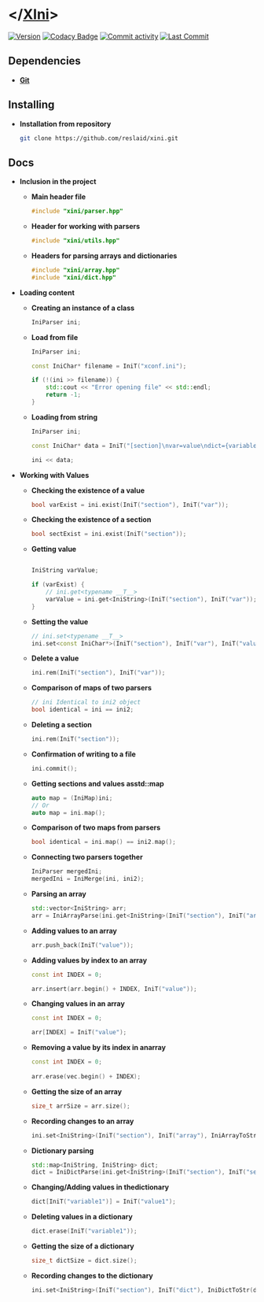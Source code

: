 # </[XIni](https://github.com/reslaid/xini.git)>

[![Version](https://img.shields.io/badge/version-0.2.1-gren.svg)](https://github.com/reslaid/xini.git) [![Codacy Badge](https://app.codacy.com/project/badge/Grade/4f58ee8f44234a3497ce62b646b1c899)](https://app.codacy.com/gh/reslaid/xini/dashboard?utm_source=gh&utm_medium=referral&utm_content=&utm_campaign=Badge_grade) [![Commit activity](https://img.shields.io/github/commit-activity/m/reslaid/xini)](https://github.com/reslaid/xjson/commits) [![Last Commit](https://img.shields.io/github/last-commit/reslaid/xini/main)](https://github.com/reslaid/xini/commits)

## **Dependencies**
- [**Git**](https://git-scm.com/downloads)

## Installing
- **Installation from repository**
    ```bash
    git clone https://github.com/reslaid/xini.git
    ```

## Docs

- **Inclusion in the project**

    - **Main header file**
    
        ```cpp
        #include "xini/parser.hpp"
        ```

    - **Header for working with parsers**

        ```cpp
        #include "xini/utils.hpp"
        ```

    - **Headers for parsing arrays and dictionaries**

        ```cpp
        #include "xini/array.hpp"
        #include "xini/dict.hpp"
        ```

- **Loading content**
    
    - **Creating an instance of a class**

        ```cpp
        IniParser ini;
        ```

    - **Load from file**
    
        ```cpp
        IniParser ini;

        const IniChar* filename = IniT("xconf.ini");
    
        if (!(ini >> filename)) {
            std::cout << "Error opening file" << std::endl;
            return -1;
        }
        ```

    - **Loading from string**

        ```cpp
        IniParser ini;

        const IniChar* data = IniT("[section]\nvar=value\ndict={variable1: value1, variable2: value2}\narray=[value1, value2]");
    
        ini << data;
        ```

- **Working with Values**
  - **Checking the existence of a value**

      ```cpp
      bool varExist = ini.exist(IniT("section"), IniT("var"));
      ```

  - **Checking the existence of a section**

      ```cpp
      bool sectExist = ini.exist(IniT("section"));
      ```

  - **Getting value**

      ```cpp

      IniString varValue;

      if (varExist) {
          // ini.get<typename __T__>
          varValue = ini.get<IniString>(IniT("section"), IniT("var"));
      }
      ```

  - **Setting the value**

      ```cpp
      // ini.set<typename __T__>
      ini.set<const IniChar*>(IniT("section"), IniT("var"), IniT("value"));
      ```

  - **Delete a value**

      ```cpp
      ini.rem(IniT("section"), IniT("var"));
      ```

  - **Comparison of maps of two parsers**

      ```cpp
      // ini Identical to ini2 object
      bool identical = ini == ini2;
      ```

  - **Deleting a section**

      ```cpp
      ini.rem(IniT("section"));
      ```

  - **Confirmation of writing to a file**

      ```cpp
      ini.commit();
      ```

  - **Getting sections and values ​​asstd::map**

      ```cpp
      auto map = (IniMap)ini;
      // Or
      auto map = ini.map();
      ```

  - **Comparison of two maps from parsers**

      ```cpp
      bool identical = ini.map() == ini2.map();
      ```

  - **Connecting two parsers together**

      ```cpp
      IniParser mergedIni;
      mergedIni = IniMerge(ini, ini2);
      ```

  - **Parsing an array**

      ```cpp
      std::vector<IniString> arr;
      arr = IniArrayParse(ini.get<IniString>(IniT("section"), IniT("array")));
      ```

  - **Adding values ​​to an array**

      ```cpp
      arr.push_back(IniT("value"));
      ```

  - **Adding values ​​by index to an array**

      ```cpp
      const int INDEX = 0;

      arr.insert(arr.begin() + INDEX, IniT("value"));
      ```

  - **Changing values ​​in an array**

      ```cpp
      const int INDEX = 0;

      arr[INDEX] = IniT("value");
      ```

  - **Removing a value by its index in anarray**

      ```cpp
      const int INDEX = 0;
          
      arr.erase(vec.begin() + INDEX);
      ```

  - **Getting the size of an array**

      ```cpp
      size_t arrSize = arr.size();
      ```

  - **Recording changes to an array**

      ```cpp
      ini.set<IniString>(IniT("section"), IniT("array"), IniArrayToStr(arr));
      ```

  - **Dictionary parsing**

      ```cpp
      std::map<IniString, IniString> dict;
      dict = IniDictParse(ini.get<IniString>(IniT("section"), IniT("section")));
      ```

  - **Changing/Adding values ​​in thedictionary**

      ```cpp
      dict[IniT("variable1")] = IniT("value1");
      ```

  - **Deleting values ​​in a dictionary**

      ```cpp
      dict.erase(IniT("variable1"));
      ```

  - **Getting the size of a dictionary**

      ```cpp
      size_t dictSize = dict.size();
      ```

  - **Recording changes to the dictionary**

      ```cpp
      ini.set<IniString>(IniT("section"), IniT("dict"), IniDictToStr(dict));
      ```
